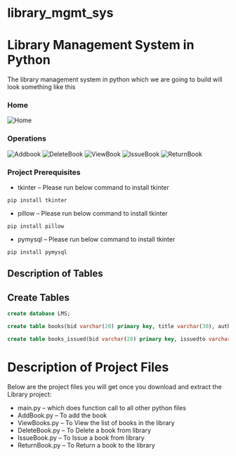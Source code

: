 # library_mgmt_sys

# Library Management System in Python
The library management system in python which we are going to build will look something like this

### Home ###
![Home](https://github.com/sushanth-04/library_mgmt_sys/assets/134486908/6a6a00b1-5e3e-4f2f-bc4c-3c03b7463446)

### Operations ###
![Addbook](https://github.com/sushanth-04/library_mgmt_sys/assets/134486908/212f25db-7147-41ba-8abc-c3bf003be31e)
![DeleteBook](https://github.com/sushanth-04/library_mgmt_sys/assets/134486908/c3f77e33-f70c-4018-8d84-799d24e77630)
![ViewBook](https://github.com/sushanth-04/library_mgmt_sys/assets/134486908/86fefba0-d426-4826-acb5-0eeb9a1389d5)
![IssueBook](https://github.com/sushanth-04/library_mgmt_sys/assets/134486908/8d6092e5-985e-496e-9804-21442141fe6b)
![ReturnBook](https://github.com/sushanth-04/library_mgmt_sys/assets/134486908/3efcac6d-966a-4eb1-9ae1-60084e72194c)

### Project Prerequisites
* tkinter – Please run below command to install tkinter
```
pip install tkinter
```

* pillow – Please run below command to install tkinter
```
pip install pillow
```

* pymysql – Please run below command to install tkinter

```
pip install pymysql
```

## Description of Tables
## Create Tables
```sql
create database LMS;

create table books(bid varchar(20) primary key, title varchar(30), author varchar(30), status varchar(30));

create table books_issued(bid varchar(20) primary key, issuedto varchar(30));
```

# Description of Project Files
Below are the project files you will get once you download and extract the Library project:

* main.py – which does function call to all other python files
* AddBook.py – To add the book
* ViewBooks.py – To View the list of books in the library
* DeleteBook.py – To Delete a book from library
* IssueBook.py – To Issue a book from library
* ReturnBook.py – To Return a book to the library
